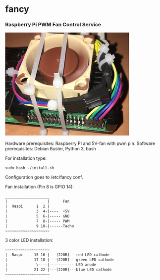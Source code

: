 # fancy
### Raspberry Pi PWM Fan Control Service


![](resources/photo.jpg)

Hardware prerequisites: Raspberry PI and 5V-fan with pwm pin.
Software prerequisites: Debian Buster, Python 3, bash

For installation type:

    sudo bash ./install.sh

Configuration goes to /etc/fancy.conf.

Fan installation (Pin 8 is GPIO 14):

    ____________________     
    |                  |      Fan
    |  Raspi      1  2 |
    |             3  4-|----  +5V
    |             5  6-|----- GND
    |             7  8-|----- PWM
    |             9 10-|------Tacho
    ~~~~~~~~~~~~~~~~~~~~

3 color LED installation:

    ~~~~~~~~~~~~~~~~~~~~ 
    |  Raspi     15 16-|---[220R]---red LED cathode
    |            17 18-|---[220R]---green LED cathode
    |             \----|------------LED anode
    |            21 22-|---[220R]---blue LED cathode
    ~~~~~~~~~~~~~~~~~~~~
